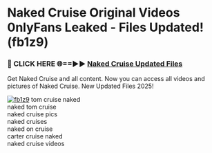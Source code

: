 # Naked Cruise Original Videos 0nlyFans Leaked - Files Updated! (fb1z9)

<h3>🔴 CLICK HERE 🌐==►► <a href="https://tinyurl.com/up5wt9bj" rel="nofollow">Naked Cruise Updated Files</a></h3>

Get Naked Cruise and all content. Now you can access all videos and pictures of Naked Cruise. New Updated Files 2025!

[![fb1z9](https://i.imgur.com/ABiUzMV.gif)](https://tinyurl.com/up5wt9bj)
tom cruise naked<br>
naked tom cruise<br>
naked cruise pics<br>
naked cruises<br>
naked on cruise<br>
carter cruise naked<br>
naked cruise videos